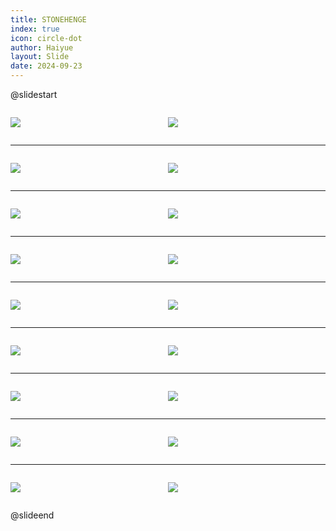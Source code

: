```yaml
---
title: STONEHENGE
index: true
icon: circle-dot
author: Haiyue
layout: Slide
date: 2024-09-23
---
```

 
@slidestart

<div style="display:flex">
<div style="flex:1">

![](/reading/english/Level-N/STONEHENGE/001.webp)
</div>
<div style="flex:1">

![](/reading/english/Level-N/STONEHENGE/002.webp)
</div>
</div>

---

<div style="display:flex">
<div style="flex:1">

![](/reading/english/Level-N/STONEHENGE/003.webp)
</div>
<div style="flex:1">

![](/reading/english/Level-N/STONEHENGE/004.webp)
</div>
</div>

---

<div style="display:flex">
<div style="flex:1">

![](/reading/english/Level-N/STONEHENGE/005.webp)
</div>
<div style="flex:1">

![](/reading/english/Level-N/STONEHENGE/006.webp)
</div>
</div>

---

<div style="display:flex">
<div style="flex:1">

![](/reading/english/Level-N/STONEHENGE/007.webp)
</div>
<div style="flex:1">

![](/reading/english/Level-N/STONEHENGE/008.webp)
</div>
</div>

---

<div style="display:flex">
<div style="flex:1">

![](/reading/english/Level-N/STONEHENGE/009.webp)
</div>
<div style="flex:1">

![](/reading/english/Level-N/STONEHENGE/010.webp)
</div>
</div>

---

<div style="display:flex">
<div style="flex:1">

![](/reading/english/Level-N/STONEHENGE/011.webp)
</div>
<div style="flex:1">

![](/reading/english/Level-N/STONEHENGE/012.webp)
</div>
</div>

---

<div style="display:flex">
<div style="flex:1">

![](/reading/english/Level-N/STONEHENGE/013.webp)
</div>
<div style="flex:1">

![](/reading/english/Level-N/STONEHENGE/014.webp)
</div>
</div>

---

<div style="display:flex">
<div style="flex:1">

![](/reading/english/Level-N/STONEHENGE/015.webp)
</div>
<div style="flex:1">

![](/reading/english/Level-N/STONEHENGE/016.webp)
</div>
</div>

---

<div style="display:flex">
<div style="flex:1">

![](/reading/english/Level-N/STONEHENGE/017.webp)
</div>
<div style="flex:1">

![](/reading/english/Level-N/STONEHENGE/018.webp)
</div>
</div>

@slideend
